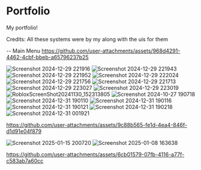 # Portfolio
My portfolio!

  Credits:
    All these systems were by my along with the uis for them
    
-- Main Menu 
  https://github.com/user-attachments/assets/968d4291-4462-4cbf-bbeb-a65796237b25



![Screenshot 2024-12-29 221916](https://github.com/user-attachments/assets/fc920371-fc24-4f50-a42f-86defe8b22d1)
![Screenshot 2024-12-29 221943](https://github.com/user-attachments/assets/2697afaa-84e7-4b75-b84f-ca5c86c14292)
![Screenshot 2024-12-29 221952](https://github.com/user-attachments/assets/55668b66-eb3b-4b52-af29-2e9767cf5541)
![Screenshot 2024-12-29 222024](https://github.com/user-attachments/assets/d09afce4-5ed0-4cb9-9759-c53cc59f3efe)
![Screenshot 2024-12-29 221756](https://github.com/user-attachments/assets/a887a878-7565-408b-a0ef-cc123c154c21)
![Screenshot 2024-12-29 221713](https://github.com/user-attachments/assets/dd0c7bde-ecb8-4120-bd90-5a668c3e9b52)
![Screenshot 2024-12-29 223027](https://github.com/user-attachments/assets/0936b599-38d3-4faa-a5d2-f09dacf22ae5)
![Screenshot 2024-12-29 223019](https://github.com/user-attachments/assets/8ddbdaea-41f7-4947-b455-b6bfec6404a8)
![RobloxScreenShot20241130_152313805](https://github.com/user-attachments/assets/2b447a72-94a5-41d0-b685-d41d18744eb1)
![Screenshot 2024-10-27 190718](https://github.com/user-attachments/assets/ae0f4e79-6e49-4d90-ab48-888f12cfe015)
![Screenshot 2024-12-31 190110](https://github.com/user-attachments/assets/e348cdb0-d703-41af-995d-06b2f14247a9)
![Screenshot 2024-12-31 190116](https://github.com/user-attachments/assets/50be2428-19ee-45dc-a059-64068ff52838)
![Screenshot 2024-12-31 190121](https://github.com/user-attachments/assets/73240a87-848d-49b1-811d-3cd07ebaa3d2)
![Screenshot 2024-12-31 190218](https://github.com/user-attachments/assets/32c99a49-43cd-4f2c-b07b-7dd4db76df15)
![Screenshot 2024-12-31 001921](https://github.com/user-attachments/assets/9703cce8-07d5-4fe4-8b38-b7ea1d17742c)


https://github.com/user-attachments/assets/9c88b565-fe1d-4ea4-846f-d1d91e04f879

![Screenshot 2025-01-15 200720](https://github.com/user-attachments/assets/ba218ffd-63e9-4906-99a3-2becebf17122)
![Screenshot 2025-01-08 163638](https://github.com/user-attachments/assets/c8497a9c-f534-44e6-b98e-545f3c4b5e4c)


https://github.com/user-attachments/assets/6cb01579-07fb-4116-a77f-c583ab7a60cc

